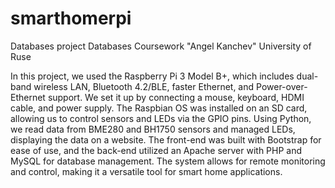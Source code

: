 # smarthomerpi
Databases project
Databases Coursework
"Angel Kanchev" University of Ruse

In this project, we used the Raspberry Pi 3 Model B+, which includes dual-band wireless LAN, Bluetooth 4.2/BLE, faster Ethernet, and Power-over-Ethernet support. We set it up by connecting a mouse, keyboard, HDMI cable, and power supply. The Raspbian OS was installed on an SD card, allowing us to control sensors and LEDs via the GPIO pins. Using Python, we read data from BME280 and BH1750 sensors and managed LEDs, displaying the data on a website. The front-end was built with Bootstrap for ease of use, and the back-end utilized an Apache server with PHP and MySQL for database management. The system allows for remote monitoring and control, making it a versatile tool for smart home applications.
